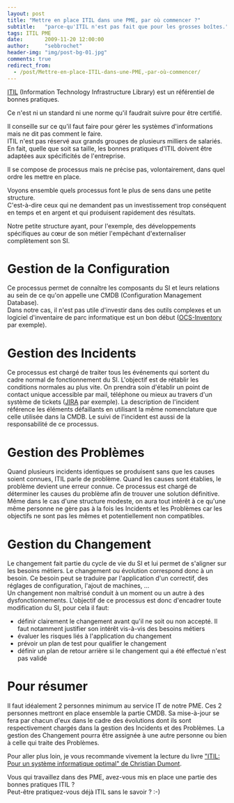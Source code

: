 ```yaml
---
layout: post
title: "Mettre en place ITIL dans une PME, par où commencer ?"
subtitle:   "parce-qu'ITIL n'est pas fait que pour les grosses boîtes."
tags: ITIL PME
date:       2009-11-20 12:00:00
author:     "sebbrochet"
header-img: "img/post-bg-01.jpg"
comments: true
redirect_from:
  - /post/Mettre-en-place-ITIL-dans-une-PME,-par-où-commencer/
---
```


[ITIL](http://www.itil-officialsite.com/) (Information Technology Infrastructure Library) est un référentiel de bonnes pratiques.   

Ce n'est ni un standard ni une norme qu'il faudrait suivre pour être certifié.   

Il conseille sur ce qu'il faut faire pour gérer les systèmes d'informations mais ne dit pas comment le faire.   
ITIL n'est pas réservé aux grands groupes de plusieurs milliers de salariés.   
En fait, quelle que soit sa taille, les bonnes pratiques d'ITIL doivent être adaptées aux spécificités de l'entreprise.   
   
Il se compose de processus mais ne précise pas, volontairement, dans quel ordre les mettre en place.   
   
Voyons ensemble quels processus font le plus de sens dans une petite structure.   
C'est-à-dire ceux qui ne demandent pas un investissement trop conséquent en temps et en argent et qui produisent rapidement des résultats.   
   
Notre petite structure ayant, pour l'exemple, des développements spécifiques au cœur de son métier l'empêchant d'externaliser complètement son SI.   
   
# Gestion de la Configuration
Ce processus permet de connaître les composants du SI et leurs relations au sein de ce qu'on appelle une CMDB (Configuration  Management Database).   
Dans notre cas, il n'est pas utile d'investir dans des outils complexes et un logiciel d'inventaire de parc informatique est un bon début ([OCS-Inventory](http://www.ocsinventory-ng.org/) par exemple).   

# Gestion des Incidents
Ce processus est chargé de traiter tous les événements qui sortent du cadre normal de fonctionnement du SI. L'objectif est de rétablir les conditions normales au plus vite. On prendra soin d'établir un point de contact unique accessible par mail, téléphone ou mieux au travers d'un système de tickets ([JIRA](http://www.atlassian.com/software/jira/) par exemple). La description de l'incident référence les éléments défaillants en utilisant la même nomenclature que celle utilisée dans la CMDB. Le suivi de l'incident est aussi de la responsabilité de ce processus.   

# Gestion des Problèmes
Quand plusieurs incidents identiques se produisent sans que les causes soient connues, ITIL parle de problème. Quand les causes sont établies, le problème devient une erreur connue. Ce processus est chargé de déterminer les causes du problème afin de trouver une solution définitive.   
Même dans le cas d'une structure modeste, on aura tout intérêt à ce qu'une même personne ne gère pas à la fois les Incidents et les Problèmes car les objectifs ne sont pas les mêmes et potentiellement non compatibles.  

# Gestion du Changement
Le changement fait partie du cycle de vie du SI et lui permet de s'aligner sur les besoins métiers. Le changement ou évolution correspond donc à un besoin. Ce besoin peut se traduire par l'application d'un correctif, des réglages de configuration, l'ajout de machines, ...   
Un changement non maîtrisé conduit à un moment ou un autre à des dysfonctionnements. L'objectif de ce processus est donc d'encadrer toute modification du SI, pour cela il faut:   

* définir clairement le changement avant qu'il ne soit ou non accepté. Il faut notamment justifier son intérêt vis-à-vis des besoins métiers   
* évaluer les risques liés à l'application du changement   
* prévoir un plan de test pour qualifier le changement   
* définir un plan de retour arrière si le changement qui a été effectué n'est pas validé   

# Pour résumer
Il faut idéalement 2 personnes minimum au service IT de notre PME. Ces 2 personnes mettront en place ensemble la partie CMDB. Sa mise-à-jour se fera par chacun d'eux dans le cadre des évolutions dont ils sont respectivement chargés dans la gestion des Incidents et des Problèmes. La gestion des Changement pourra être assignée à une autre personne ou bien à celle qui traite des Problèmes.   
 
Pour aller plus loin, je vous recommande vivement la lecture du livre ["ITIL: Pour un système informatique optimal" de Christian Dumont](http://www.amazon.fr/gp/product/2212121024?ie=UTF8&tag=sebbrochet-21&link_code=as3&camp=2522&creative=9474&creativeASIN=2212121024).   

Vous qui travaillez dans des PME, avez-vous mis en place une partie des bonnes pratiques ITIL ?   
Peut-être pratiquez-vous déjà ITIL sans le savoir ? :-)   
